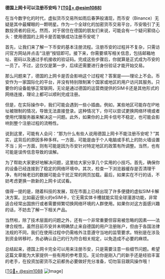 **德国上网卡可以注册币安吗？[[TG💪+ @esim1088](https://t.me/s/esim1088)]**

在当今数字化的时代，虚拟货币交易所如雨后春笋般涌现，而币安（Binance）无疑是其中最耀眼的一颗明星。作为一个全球化的加密货币交易平台，币安吸引了无数投资者的目光。然而，对于居住在德国的朋友们来说，可能会有一个疑问萦绕心头：使用德国的上网卡是否能够成功注册币安呢？

首先，让我们来了解一下币安的基本注册流程。注册币安的过程并不复杂，只需访问官方网站并点击“注册”按钮即可。接下来，你需要填写相关信息，包括邮箱地址、密码以及通过手机接收的验证码。完成这些步骤后，你就算是正式成为币安的一员了。不过，这仅仅是第一步，后续还需要进行身份验证才能开始交易。

那么问题来了，德国的上网卡是否会影响这个过程呢？答案是——理论上不会。币安作为一家国际化的平台，并没有特别限制某个国家或地区的用户访问其服务。只要你的设备能够正常联网，无论是通过德国的运营商提供的SIM卡还是其他形式的网络连接，理论上都可以顺利完成注册。

但是，在实际操作中，我们可能会遇到一些小插曲。例如，某些地区可能存在IP地址被限制的情况，导致无法直接登录。这种情况下，你可以尝试更换网络环境或者使用代理服务器来解决这一问题。此外，如果你的上网卡信号不稳定，也可能会影响到整个注册过程的流畅性。

说到这里，可能有人会问：“那为什么有些人说用德国上网卡不能注册币安呢？”其实，这背后的原因多种多样。一方面，可能是由于个人电脑或手机上的防火墙设置不当；另一方面，则有可能是因为币安针对特定地区的政策有所调整。当然，也有可能是误传信息导致的误解。

为了帮助大家更好地解决问题，这里给大家分享几个实用的小技巧。首先，确保你的设备已经连接到了稳定的网络环境中。其次，检查一下浏览器缓存是否清理干净，有时候老旧的数据可能会干扰正常的网页加载。最后，如果实在不行的话，不妨考虑更换一款新的上网卡试试看。

值得一提的是，随着科技的发展，现在市面上已经出现了许多便捷的虚拟SIM卡解决方案。比如最近很火的eSIM卡，它无需实体卡槽就能实现全球漫游功能，非常适合经常出国旅行或者需要频繁切换网络环境的人群使用。如果你对这方面感兴趣的话，不妨去了解一下相关产品。

当然啦，除了技术层面的问题之外，还有一个非常重要但容易被忽略的因素——法律合规性。虽然目前币安并未明确禁止来自德国的用户注册账户，但由于各国法律法规的不同，我们在使用过程中仍需格外注意遵守当地的监管要求。特别是在涉及到资金转移时，务必确认自己的行为符合相关规定，以免造成不必要的麻烦。

总结起来，德国上网卡完全可以用来注册币安，只是需要注意一些细节问题。希望这篇文章能为大家提供一些有用的参考意见。无论你是刚入门的新手还是经验丰富的老手，在投资加密货币之前都务必要做好充分准备，切勿盲目跟风操作哦！

[[TG💪+ @esim1088](https://t.me/s/esim1088) ![Image](https://i.postimg.cc/4NQfJmqS/Snipaste-2025-05-13-00-14-12.png)]